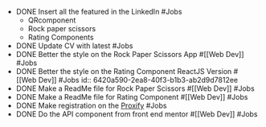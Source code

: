 - DONE Insert all the featured in the LinkedIn #Jobs
	- QRcomponent
	- Rock paper scissors
	- Rating Components
- DONE Update CV with latest #Jobs
- DONE Better the style on the Rock Paper Scissors App #[[Web Dev]] #Jobs
- DONE  Better the style on the Rating Component ReactJS Version #[[Web Dev]] #Jobs
  id:: 6420a590-2ea8-40f3-b1b3-ab2d9d7812ee
- DONE Make a ReadMe file for Rock Paper Scissors #[[Web Dev]] #Jobs
- DONE Make a ReadMe file for Rating Component #[[Web Dev]] #Jobs
- DONE Make registration on the [Proxify](https://career.proxify.io/apply?step=BasicInformation) #Jobs
- DONE Do the API component from front end mentor #[[Web Dev]] #Jobs